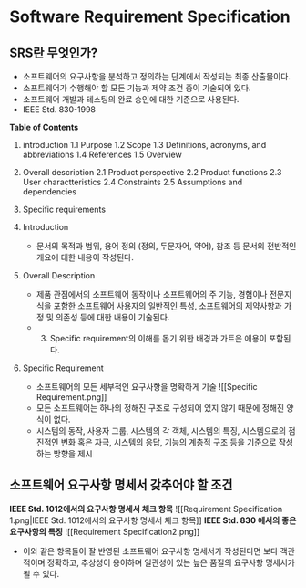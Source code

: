 # Software Requirement Specification
## SRS란 무엇인가?
- 소프트웨어의 요구사항을 분석하고 정의하는 단계에서 작성되는 최종 산출물이다.
- 소프트웨어가 수행해야 할 모든 기능과 제약 조건 증이 기술되어 있다.
- 소프트웨어 개발과 테스팅의 완료 승인에 대한 기준으로 사용된다.
- IEEE Std. 830-1998

**Table of Contents**
1. introduction
	1.1 Purpose
	1.2 Scope
	1.3 Definitions, acronyms, and abbreviations
	1.4 References
	1.5 Overview
2. Overall description
	2.1 Product perspective
	2.2 Product functions
	2.3 User charactteristics
	2.4 Constraints
	2.5 Assumptions and dependencies
3. Specific requirements

1. Introduction
	- 문서의 목적과 범위, 용어 정의 (정의, 두문자어, 약어), 참조 등 문서의 전반적인 개요에 대한 내용이 작성된다.
2. Overall Description
	- 제품 관점에서의 소프트웨어 동작이나 소프트웨어의 주 기능, 경험이나 전문지식을 포함한 소프트웨어 사용자의 일반적인 특성, 소프트웨어의 제약사항과 가정 및 의존성 등에 대한 내용이 기술된다.
	- 3. Specific requirement의 이해를 돕기 위한 배경과 가트은 애용이 포함된다.
3. Specific Requirement
	- 소프트웨어의 모든 세부적인 요구사항을 명확하게 기술
	![[Specific Requirement.png]]
	- 모든 소프트웨어는 하나의 정해진 구조로 구성되어 있지 않기 때문에 정해진 양식이 없다.
	- 시스템의 동작, 사용자 그룹, 시스템의 각 객체, 시스템의 특징, 시스템으로의 점진적인 변화 혹은 자극, 시스템의 응답, 기능의 계층적 구조 등을 기준으로 작성하는 방향을 제시
## 소프트웨어 요구사항 명세서 갖추어야 할 조건
**IEEE Std. 1012에서의 요구사항 명세서 체크 항목**
![[Requirement Specification 1.png|IEEE Std. 1012에서의 요구사항 명세서 체크 항목]]
**IEEE Std. 830 에서의 좋은 요구사항의 특징**
![[Requirement Specification2.png]]
- 이와 같은 항목들이 잘 반영된 소프트웨어 요구사항 명세서가 작성된다면 보다 객관적이며 정확하고, 추상성이 용이하며 일관성이 있는 높은 품질의 요구사항 명세서가 될 수 있다.